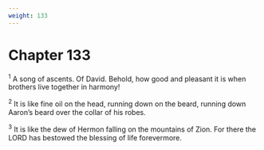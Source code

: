 ```yaml
---
weight: 133
---
```


# Chapter 133

<sup>1</sup> A song of ascents. Of David. Behold, how good and pleasant it is when brothers live together in harmony! 

<sup>2</sup> It is like fine oil on the head, running down on the beard, running down Aaron’s beard over the collar of his robes. 

<sup>3</sup> It is like the dew of Hermon falling on the mountains of Zion. For there the LORD has bestowed the blessing of life forevermore. 


